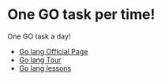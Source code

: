 #  One GO task per time! 
One GO task a day!

* [Go lang Official Page](https://golang.org/)
* [Go lang Tour](https://tour.golang.org/welcome/1)
* [Go lang lessons](https://tour.golang.org/basics/1)
